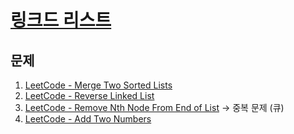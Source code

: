 # [링크드 리스트](https://www.algodale.com/data-structures/linked-list/)

## 문제

1. [LeetCode - Merge Two Sorted Lists](https://leetcode.com/problems/merge-two-sorted-lists/description/)
2. [LeetCode - Reverse Linked List](https://leetcode.com/problems/reverse-linked-list/description/)
3. [LeetCode - Remove Nth Node From End of List](https://leetcode.com/problems/remove-nth-node-from-end-of-list/description/) -> 중복 문제 (큐)
4. [LeetCode - Add Two Numbers](https://leetcode.com/problems/add-two-numbers/description/)
